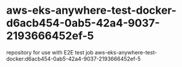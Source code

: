 # aws-eks-anywhere-test-docker-d6acb454-0ab5-42a4-9037-2193666452ef-5
repository for use with E2E test job aws-eks-anywhere-test-docker:d6acb454-0ab5-42a4-9037-2193666452ef-5
